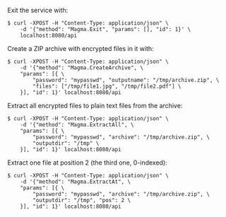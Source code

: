 

Exit the service with:

    $ curl -XPOST -H "Content-Type: application/json" \
        -d '{"method": "Magma.Exit", "params": [], "id": 1}' \
        localhost:8080/api

Create a ZIP archive with encrypted files in it with:

    $ curl -XPOST -H "Content-Type: application/json" \
        -d '{"method": "Magma.CreateArchive", \
        "params": [{ \
            "password": "mypasswd", "outputname": "/tmp/archive.zip", \
            "files": ["/tmp/file1.jpg", "/tmp/file2.pdf"] \
        }], "id": 1}' localhost:8080/api

Extract all encrypted files to plain text files from the archive:

    $ curl -XPOST -H "Content-Type: application/json" \
        -d '{"method": "Magma.ExtractAll", \
        "params": [{ \
            "password": "mypasswd", "archive": "/tmp/archive.zip", \
            "outputdir": "/tmp" \
        }], "id": 1}' localhost:8080/api

Extract one file at position 2 (the third one, 0-indexed):

    $ curl -XPOST -H "Content-Type: application/json" \
        -d '{"method": "Magma.ExtractAt", \
        "params": [{ \
            "password": "mypasswd", "archive": "/tmp/archive.zip", \
            "outputdir": "/tmp", "pos": 2 \
        }], "id": 1}' localhost:8080/api
